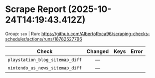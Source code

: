 # Scrape Report (2025-10-24T14:19:43.412Z)

Group: `seo`  |  Run: https://github.com/AlbertoRoca96/scraping-checks-scheduler/actions/runs/18782527796

| Check | Changed | Keys | Error |
|---|:---:|:--|:--|
| `playstation_blog_sitemap_diff` | — |  |  |
| `nintendo_us_news_sitemap_diff` | — |  |  |
